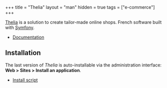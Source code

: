 +++
title = "Thelia"
layout = "man"
hidden = true
tags = ["e-commerce"]
+++

[Thelia](https://thelia.net/) is a solution to create tailor-made online shops. French software built with [Symfony](https://symfony.com/).

- [Documentation](http://doc.thelia.net/)

## Installation

The last version of *Thelia* is auto-installable via the administration interface: **Web > Sites > Install an application**.

- [Install script](https://admin.alwaysdata.com/site/application/script/9/detail/)
